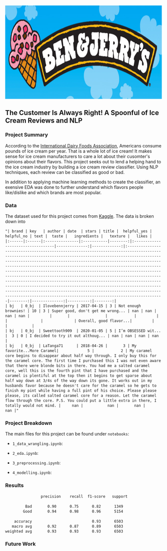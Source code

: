 <p align="center">
  <img src="./images/ben_jerry.jpeg"  width="850" height="300">
</p>

## The Customer Is Always Right! A Spoonful of Ice Cream Reviews and NLP

### Project Summary
According to the [International Dairy Foods Association](https://www.idfa.org/ice-cream-sales-trends), Americans consume pounds of ice cream per year. That is a whole lot of ice cream! It makes sense for ice cream manufacturers to care a lot about their cusomter's opinions about their flavors. This project seeks out to lend a helping hand to the ice cream industry by building a ice cream review classifier. Using NLP techniques, each review can be classified as good or bad.

In addition to applying machine learning methods to create the classifier, an exensive EDA was done to further understand which flavors people like/dislike and which brands are most popular.

### Data
The dataset used for this project comes from [Kaggle](https://www.kaggle.com/tysonpo/ice-cream-dataset). The data is broken down into 

```
"| brand | key   | author | date  | stars | title |  helpful_yes | helpful_no | text |  taste |   ingredients |   texture |   likes |
|:------|:------|:---------------|:-----------|--------:|:----------------------------------|--------------:|-------------:|:--------------------------------------------------------------------------------------------------------------------------------------------------------------------------------------------------------------------------------------------------------------------------------------------------------------------------------------------------------------------------------------------------------------------------------------------------------------------------------------------------------------------------------------------------------------------------------------------------------------------------------------------------------------------------------------------------------------------------------------------|--------:|--------------:|----------:|--------:|
| bj   | 0_bj  | Ilovebennjerry | 2017-04-15 | 3 | Not enough brownies! | 10 | 3 | Super good, don't get me wrong... | nan | nan | nan | nan |         |       |                |            |         |                                   |               |              | Overall, good flavor...|         |               |           |         
| bj   | 0_bj  | Sweettooth909  | 2020-01-05 | 5 | I’m OBSESSED wit... |  3 | 0 | I decided to try it out althoug... | nan | nan | nan | nan |
| bj   | 0_bj  | LaTanga71      | 2018-04-26 |       3 | My favorite...More Caramel|             5 |            2 | My caramel core begins to disappear about half way through. I only buy this for the caramel core. The first time I purchased this I was not even aware that there were blonde bits in there. You had me a salted caramel core, well this is the fourth pint that I have purchased and the caramel is plentiful at the top then it begins to get sparse about half way down at 3/4s of the way down its gone. It works out in my husbands favor because he doesn't care for the caramel so he gets to finish my pint while having a full pint of his choice. Please please please, its called salted caramel core for a reason. Let the caramel flow through the core. P.S. You could put a little extra in there, I totally would not mind. |     nan |           nan |       nan |     nan |"
```


### Project Breakdown
The main files for this project can be found under `notebooks`:

- `1_data_wrangling.ipynb`: 
   
- `2_eda.ipynb`:

- `3_preprocessing.ipynb`:

- `4_modelling.ipynb`:

### Results

```
                precision    recall  f1-score   support

         Bad       0.90      0.75      0.82      1349
        Good       0.94      0.98      0.96      5154

    accuracy                           0.93      6503
   macro avg       0.92      0.87      0.89      6503
weighted avg       0.93      0.93      0.93      6503
```

### Future Work
